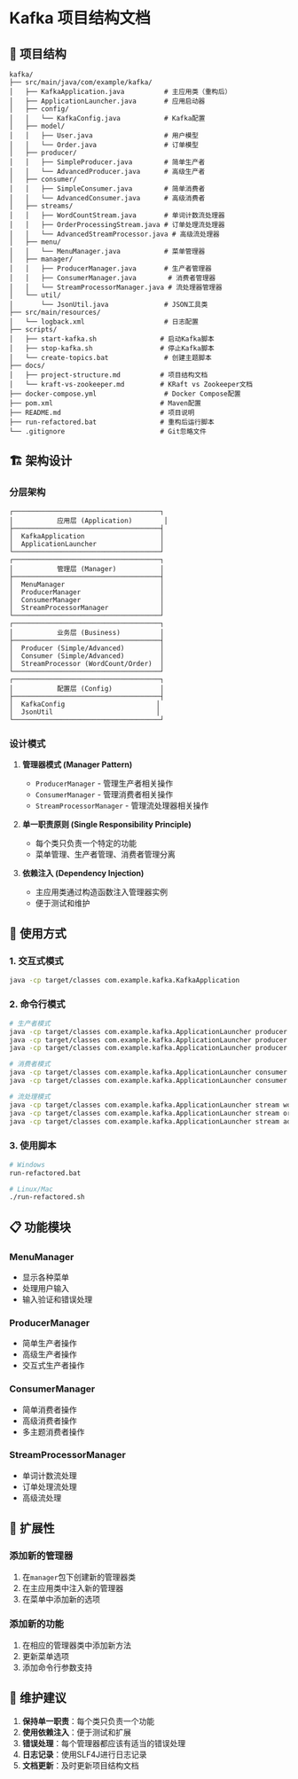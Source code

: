 # Kafka 项目结构文档

## 📁 项目结构

```
kafka/
├── src/main/java/com/example/kafka/
│   ├── KafkaApplication.java          # 主应用类（重构后）
│   ├── ApplicationLauncher.java       # 应用启动器
│   ├── config/
│   │   └── KafkaConfig.java           # Kafka配置
│   ├── model/
│   │   ├── User.java                  # 用户模型
│   │   └── Order.java                 # 订单模型
│   ├── producer/
│   │   ├── SimpleProducer.java        # 简单生产者
│   │   └── AdvancedProducer.java      # 高级生产者
│   ├── consumer/
│   │   ├── SimpleConsumer.java        # 简单消费者
│   │   └── AdvancedConsumer.java      # 高级消费者
│   ├── streams/
│   │   ├── WordCountStream.java       # 单词计数流处理器
│   │   ├── OrderProcessingStream.java # 订单处理流处理器
│   │   └── AdvancedStreamProcessor.java # 高级流处理器
│   ├── menu/
│   │   └── MenuManager.java           # 菜单管理器
│   ├── manager/
│   │   ├── ProducerManager.java       # 生产者管理器
│   │   ├── ConsumerManager.java        # 消费者管理器
│   │   └── StreamProcessorManager.java # 流处理器管理器
│   └── util/
│       └── JsonUtil.java              # JSON工具类
├── src/main/resources/
│   └── logback.xml                    # 日志配置
├── scripts/
│   ├── start-kafka.sh                # 启动Kafka脚本
│   ├── stop-kafka.sh                 # 停止Kafka脚本
│   └── create-topics.bat              # 创建主题脚本
├── docs/
│   ├── project-structure.md          # 项目结构文档
│   └── kraft-vs-zookeeper.md         # KRaft vs Zookeeper文档
├── docker-compose.yml                 # Docker Compose配置
├── pom.xml                           # Maven配置
├── README.md                         # 项目说明
├── run-refactored.bat                # 重构后运行脚本
└── .gitignore                        # Git忽略文件
```

## 🏗️ 架构设计

### **分层架构**

```
┌─────────────────────────────────────┐
│           应用层 (Application)        │
├─────────────────────────────────────┤
│  KafkaApplication                   │
│  ApplicationLauncher                │
└─────────────────────────────────────┘
┌─────────────────────────────────────┐
│           管理层 (Manager)           │
├─────────────────────────────────────┤
│  MenuManager                        │
│  ProducerManager                    │
│  ConsumerManager                    │
│  StreamProcessorManager             │
└─────────────────────────────────────┘
┌─────────────────────────────────────┐
│           业务层 (Business)          │
├─────────────────────────────────────┤
│  Producer (Simple/Advanced)         │
│  Consumer (Simple/Advanced)         │
│  StreamProcessor (WordCount/Order)  │
└─────────────────────────────────────┘
┌─────────────────────────────────────┐
│           配置层 (Config)            │
├─────────────────────────────────────┤
│  KafkaConfig                       │
│  JsonUtil                          │
└─────────────────────────────────────┘
```

### **设计模式**

1. **管理器模式 (Manager Pattern)**
   - `ProducerManager` - 管理生产者相关操作
   - `ConsumerManager` - 管理消费者相关操作
   - `StreamProcessorManager` - 管理流处理器相关操作

2. **单一职责原则 (Single Responsibility Principle)**
   - 每个类只负责一个特定的功能
   - 菜单管理、生产者管理、消费者管理分离

3. **依赖注入 (Dependency Injection)**
   - 主应用类通过构造函数注入管理器实例
   - 便于测试和维护

## 🚀 使用方式

### **1. 交互式模式**
```bash
java -cp target/classes com.example.kafka.KafkaApplication
```

### **2. 命令行模式**
```bash
# 生产者模式
java -cp target/classes com.example.kafka.ApplicationLauncher producer simple
java -cp target/classes com.example.kafka.ApplicationLauncher producer advanced
java -cp target/classes com.example.kafka.ApplicationLauncher producer interactive

# 消费者模式
java -cp target/classes com.example.kafka.ApplicationLauncher consumer simple
java -cp target/classes com.example.kafka.ApplicationLauncher consumer advanced

# 流处理模式
java -cp target/classes com.example.kafka.ApplicationLauncher stream wordcount
java -cp target/classes com.example.kafka.ApplicationLauncher stream order
java -cp target/classes com.example.kafka.ApplicationLauncher stream advanced
```

### **3. 使用脚本**
```bash
# Windows
run-refactored.bat

# Linux/Mac
./run-refactored.sh
```

## 📋 功能模块

### **MenuManager**
- 显示各种菜单
- 处理用户输入
- 输入验证和错误处理

### **ProducerManager**
- 简单生产者操作
- 高级生产者操作
- 交互式生产者操作

### **ConsumerManager**
- 简单消费者操作
- 高级消费者操作
- 多主题消费者操作

### **StreamProcessorManager**
- 单词计数流处理
- 订单处理流处理
- 高级流处理

## 🔧 扩展性

### **添加新的管理器**
1. 在`manager`包下创建新的管理器类
2. 在主应用类中注入新的管理器
3. 在菜单中添加新的选项

### **添加新的功能**
1. 在相应的管理器类中添加新方法
2. 更新菜单选项
3. 添加命令行参数支持

## 📝 维护建议

1. **保持单一职责**：每个类只负责一个功能
2. **使用依赖注入**：便于测试和扩展
3. **错误处理**：每个管理器都应该有适当的错误处理
4. **日志记录**：使用SLF4J进行日志记录
5. **文档更新**：及时更新项目结构文档
